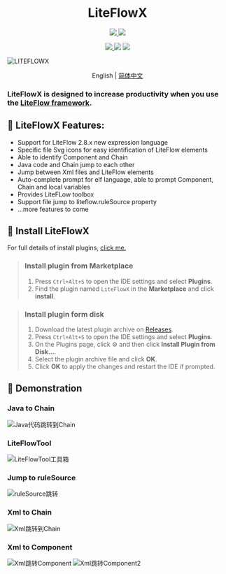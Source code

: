 # <center> LiteFlowX

<p align="center">

<a href="https://www.github.com/Coder-XiaoYi/LiteFlowX">
<img src="https://img.shields.io/badge/Github-blue?logo=github&logoColor=white&style=for-the-badge"/>
</a>
<a href='https://gitee.com/liupeiqiang/LiteFlowX/stargazers'>
<img src="https://img.shields.io/badge/Gitee-red?logo=gitee&logoColor=white&style=for-the-badge"/>
</a>

</p>

<p align="center">
<a href="https://plugins.jetbrains.com/plugin/19145-liteflowx">
<img src="https://img.shields.io/jetbrains/plugin/v/19145?logo=JetBrains&label=LiteFlowX&style=for-the-badge" />
</a>
<img src="https://img.shields.io/badge/IntelliJ--IDEA->=2018.3-brightgreen?logo=IntelliJ IDEA&style=for-the-badge"/>
<img src="https://img.shields.io/badge/license-Apache--2.0-blue?style=for-the-badge"/>

</p>


![LITEFLOWX](https://s1.ax1x.com/2022/07/11/jcgzKf.png)

<div align="center">

English | [简体中文](./README.zh-CN.md)

</div>

<!-- Plugin description -->
<h3>LiteFlowX is designed to increase productivity when you use the <a href="https://github.com/dromara/liteflow">LiteFlow framework</a>.</h3>

## 🍬 LiteFlowX Features:
- Support for LiteFlow 2.8.x new expression language
- Specific file Svg icons for easy identification of LiteFlow elements
- Able to identify Component and Chain
- Java code and Chain jump to each other
- Jump between Xml files and LiteFlow elements
- Auto-complete prompt for elf language, able to prompt Component, Chain and local variables
- Provides LiteFLow toolbox
- Support file jump to liteflow.ruleSource property
- ...more features to come

<!-- Plugin description end -->

## 🎉 Install LiteFlowX
For full details of install plugins, <a href="https://www.jetbrains.com/help/idea/managing-plugins.html">click me.</a>

> ### Install plugin from Marketplace
> 1. Press `Ctrl+Alt+S` to open the IDE settings and select **Plugins**.
> 2. Find the plugin named `LiteFlowX` in the **Marketplace** and click **install**.

> ### Install plugin form disk
> 1. Download the latest plugin archive on <a href="https://github.com/Coder-XiaoYi/LiteFlowX/releases">Releases</a>.
> 2. Press `Ctrl+Alt+S` to open the IDE settings and select **Plugins**.
> 3. On the Plugins page, click ⚙ and then click **Install Plugin from Disk...**.
> 4. Select the plugin archive file and click **OK**.
> 5. Click **OK** to apply the changes and restart the IDE if prompted.

## 🌈 Demonstration
### Java to Chain
![Java代码跳转到Chain](https://liteflow.yomahub.com/img/liteflowx/JavaToChain.gif)

### LiteFlowTool
![LiteFlowTool工具箱](https://liteflow.yomahub.com/img/liteflowx/LiteFlowTool.gif)

### Jump to ruleSource
![ruleSource跳转](https://liteflow.yomahub.com/img/liteflowx/ruleSourceJump.gif)

### Xml to Chain
![Xml跳转到Chain](https://liteflow.yomahub.com/img/liteflowx/XmlToChain.gif)

### Xml to Component
![Xml跳转Component](https://liteflow.yomahub.com/img/liteflowx/XmlToComponent.gif)
![Xml跳转Component2](https://liteflow.yomahub.com/img/liteflowx/XmlToManyComponent.gif)
